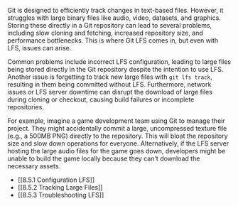 Git is designed to efficiently track changes in text-based files. However, it struggles with large binary files like audio, video, datasets, and graphics. Storing these directly in a Git repository can lead to several problems, including slow cloning and fetching, increased repository size, and performance bottlenecks. This is where Git LFS comes in, but even with LFS, issues can arise.

Common problems include incorrect LFS configuration, leading to large files being stored directly in the Git repository despite the intention to use LFS. Another issue is forgetting to track new large files with `git lfs track`, resulting in them being committed without LFS. Furthermore, network issues or LFS server downtime can disrupt the download of large files during cloning or checkout, causing build failures or incomplete repositories.

For example, imagine a game development team using Git to manage their project. They might accidentally commit a large, uncompressed texture file (e.g., a 500MB PNG) directly to the repository. This will bloat the repository size and slow down operations for everyone. Alternatively, if the LFS server hosting the large audio files for the game goes down, developers might be unable to build the game locally because they can't download the necessary assets.

- [[8.5.1 Configuration LFS]]
- [[8.5.2 Tracking Large Files]]
- [[8.5.3 Troubleshooting LFS]]